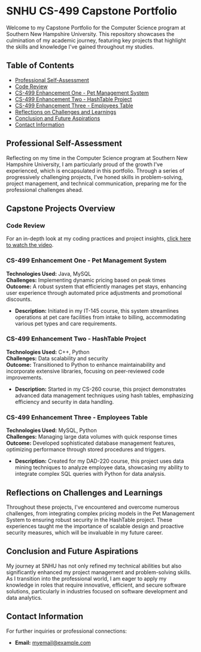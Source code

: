 # SNHU CS-499 Capstone Portfolio

Welcome to my Capstone Portfolio for the Computer Science program at Southern New Hampshire University. This repository showcases the culmination of my academic journey, featuring key projects that highlight the skills and knowledge I've gained throughout my studies.

## Table of Contents
- [Professional Self-Assessment](#professional-self-assessment)
- [Code Review](#code-review)
- [CS-499 Enhancement One - Pet Management System](#cs-499-enhancement-one---pet-management-system)
- [CS-499 Enhancement Two - HashTable Project](#cs-499-enhancement-two---hashtable-project)
- [CS-499 Enhancement Three - Employees Table](#cs-499-enhancement-three---employees-table)
- [Reflections on Challenges and Learnings](#reflections-on-challenges-and-learnings)
- [Conclusion and Future Aspirations](#conclusion-and-future-aspirations)
- [Contact Information](#contact-information)

## Professional Self-Assessment
Reflecting on my time in the Computer Science program at Southern New Hampshire University, I am particularly proud of the growth I've experienced, which is encapsulated in this portfolio. Through a series of progressively challenging projects, I've honed skills in problem-solving, project management, and technical communication, preparing me for the professional challenges ahead.

## Capstone Projects Overview

### Code Review
For an in-depth look at my coding practices and project insights, [click here to watch the video](#).

### CS-499 Enhancement One - Pet Management System
**Technologies Used:** Java, MySQL  
**Challenges:** Implementing dynamic pricing based on peak times  
**Outcome:** A robust system that efficiently manages pet stays, enhancing user experience through automated price adjustments and promotional discounts.
- **Description:** Initiated in my IT-145 course, this system streamlines operations at pet care facilities from intake to billing, accommodating various pet types and care requirements.

### CS-499 Enhancement Two - HashTable Project
**Technologies Used:** C++, Python  
**Challenges:** Data scalability and security  
**Outcome:** Transitioned to Python to enhance maintainability and incorporate extensive libraries, focusing on peer-reviewed code improvements.
- **Description:** Started in my CS-260 course, this project demonstrates advanced data management techniques using hash tables, emphasizing efficiency and security in data handling.

### CS-499 Enhancement Three - Employees Table
**Technologies Used:** MySQL, Python  
**Challenges:** Managing large data volumes with quick response times  
**Outcome:** Developed sophisticated database management features, optimizing performance through stored procedures and triggers.
- **Description:** Created for my DAD-220 course, this project uses data mining techniques to analyze employee data, showcasing my ability to integrate complex SQL queries with Python for data analysis.

## Reflections on Challenges and Learnings
Throughout these projects, I've encountered and overcome numerous challenges, from integrating complex pricing models in the Pet Management System to ensuring robust security in the HashTable project. These experiences taught me the importance of scalable design and proactive security measures, which will be invaluable in my future career.

## Conclusion and Future Aspirations
My journey at SNHU has not only refined my technical abilities but also significantly enhanced my project management and problem-solving skills. As I transition into the professional world, I am eager to apply my knowledge in roles that require innovative, efficient, and secure software solutions, particularly in industries focused on software development and data analytics.

## Contact Information
For further inquiries or professional connections:
- **Email:** [myemail@example.com](jorge.argueta@snhu.edu)


